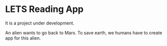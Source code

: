 # LETS Reading App
It is a project under development. 

An alien wants to go back to Mars. To save earth, we humans have to create app for this alien.

